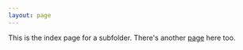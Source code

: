 ```yaml
---
layout: page
---
```


This is the index page for a subfolder. There's another [page](page) here too.